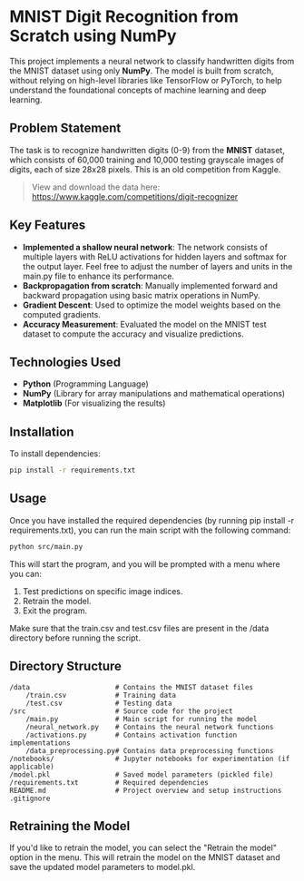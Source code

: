 # MNIST Digit Recognition from Scratch using NumPy

This project implements a neural network to classify handwritten digits from the MNIST dataset using only **NumPy**. The model is built from scratch, without relying on high-level libraries like TensorFlow or PyTorch, to help understand the foundational concepts of machine learning and deep learning.

## Problem Statement

The task is to recognize handwritten digits (0-9) from the **MNIST** dataset, which consists of 60,000 training and 10,000 testing grayscale images of digits, each of size 28x28 pixels. This is an old competition from Kaggle.
> View and download the data here: https://www.kaggle.com/competitions/digit-recognizer

## Key Features

- **Implemented a shallow neural network**: The network consists of multiple layers with ReLU activations for hidden layers and softmax for the output layer. Feel free to adjust the number of layers and units in the main.py file to enhance its performance.
- **Backpropagation from scratch**: Manually implemented forward and backward propagation using basic matrix operations in NumPy.
- **Gradient Descent**: Used to optimize the model weights based on the computed gradients.
- **Accuracy Measurement**: Evaluated the model on the MNIST test dataset to compute the accuracy and visualize predictions.

## Technologies Used

- **Python** (Programming Language)
- **NumPy** (Library for array manipulations and mathematical operations)
- **Matplotlib** (For visualizing the results)

## Installation

To install dependencies:

```bash
pip install -r requirements.txt
```
## Usage
Once you have installed the required dependencies (by running pip install -r requirements.txt), you can run the main script with the following command:

```bash
python src/main.py
```
This will start the program, and you will be prompted with a menu where you can:
1. Test predictions on specific image indices.
2. Retrain the model.
3. Exit the program.
   
Make sure that the train.csv and test.csv files are present in the /data directory before running the script.

## Directory Structure
```
/data                     # Contains the MNIST dataset files
    /train.csv            # Training data
    /test.csv             # Testing data
/src                      # Source code for the project
    /main.py              # Main script for running the model
    /neural_network.py    # Contains the neural network functions
    /activations.py       # Contains activation function implementations
    /data_preprocessing.py# Contains data preprocessing functions
/notebooks/               # Jupyter notebooks for experimentation (if applicable)
/model.pkl                # Saved model parameters (pickled file)
/requirements.txt         # Required dependencies
README.md                 # Project overview and setup instructions
.gitignore
```

## Retraining the Model
If you'd like to retrain the model, you can select the "Retrain the model" option in the menu. This will retrain the model on the MNIST dataset and save the updated model parameters to model.pkl.
